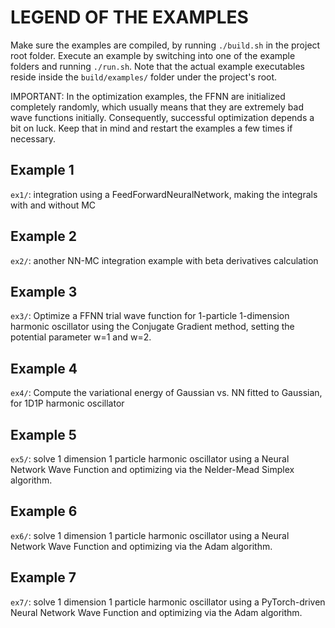# LEGEND OF THE EXAMPLES

Make sure the examples are compiled, by running `./build.sh` in the project root folder.
Execute an example by switching into one of the example folders and running `./run.sh`.
Note that the actual example executables reside inside the `build/examples/` folder under the project's root.

IMPORTANT:
In the optimization examples, the FFNN are initialized completely randomly, which usually means that they
are extremely bad wave functions initially. Consequently, successful optimization depends a bit on luck.
Keep that in mind and restart the examples a few times if necessary.


## Example 1

`ex1/`: integration using a FeedForwardNeuralNetwork, making the integrals with and without MC


## Example 2

`ex2/`: another NN-MC integration example with beta derivatives calculation


## Example 3

`ex3/`: Optimize a FFNN trial wave function for 1-particle 1-dimension harmonic oscillator using the Conjugate Gradient method, setting the potential parameter w=1 and w=2.


## Example 4

`ex4/`: Compute the variational energy of Gaussian vs. NN fitted to Gaussian, for 1D1P harmonic oscillator


## Example 5

`ex5/`: solve 1 dimension 1 particle harmonic oscillator using a Neural Network Wave Function and optimizing via the Nelder-Mead Simplex algorithm.


## Example 6

`ex6/`: solve 1 dimension 1 particle harmonic oscillator using a Neural Network Wave Function and optimizing via the Adam algorithm.

## Example 7

`ex7/`: solve 1 dimension 1 particle harmonic oscillator using a PyTorch-driven Neural Network Wave Function and optimizing via the Adam algorithm.
